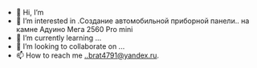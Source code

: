 - 👋 Hi, I’m 
- 👀 I’m interested in .Создание автомобильной приборной панели.. на камне Адуино Мега 2560 Pro mini
- 🌱 I’m currently learning ...
- 💞️ I’m looking to collaborate on ...
- 📫 How to reach me ..brat4791@yandex.ru.

<!---
danonn1905/danonn1905 is a ✨ special ✨ repository because its `README.md` (this file) appears on your GitHub profile.
You can click the Preview link to take a look at your changes.
--->
